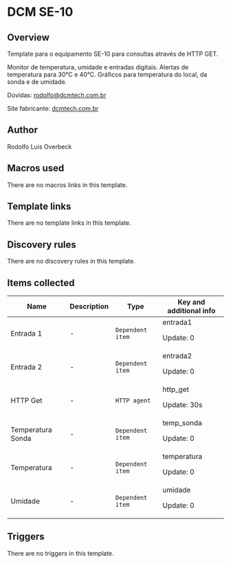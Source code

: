 # DCM SE-10

## Overview

Template para o equipamento SE-10 para consultas através de HTTP GET.


Monitor de temperatura, umidade e entradas digitais. Alertas de temperatura para 30°C e 40°C. Gráficos para temperatura do local, da sonda e de umidade.


Dúvidas: rodolfo@dcmtech.com.br


Site fabricante: [dcmtech.com.br](https://dcmtech.com.br/)



## Author

Rodolfo Luis Overbeck

## Macros used

There are no macros links in this template.

## Template links

There are no template links in this template.

## Discovery rules

There are no discovery rules in this template.

## Items collected

|Name|Description|Type|Key and additional info|
|----|-----------|----|----|
|Entrada 1|<p>-</p>|`Dependent item`|entrada1<p>Update: 0</p>|
|Entrada 2|<p>-</p>|`Dependent item`|entrada2<p>Update: 0</p>|
|HTTP Get|<p>-</p>|`HTTP agent`|http_get<p>Update: 30s</p>|
|Temperatura Sonda|<p>-</p>|`Dependent item`|temp_sonda<p>Update: 0</p>|
|Temperatura|<p>-</p>|`Dependent item`|temperatura<p>Update: 0</p>|
|Umidade|<p>-</p>|`Dependent item`|umidade<p>Update: 0</p>|
## Triggers

There are no triggers in this template.

